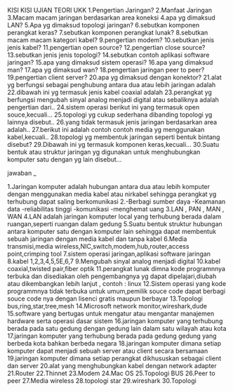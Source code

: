 KISI KISI UJIAN TEORI UKK
1.Pengertian Jaringan?
2.Manfaat Jaringan
3.Macam macam jaringan berdasarkan area koneksi
4.apa yg dimaksud LAN?
5.Apa yg dimaksud topologi jaringan?
6.sebutkan komponen perangkat keras?
7.sebutkan komponen perangkat lunak?
8.sebutkan macam macam kategori kabel?
9.pengertian modem?
10.sebutkan jenis jenis kabel?
11.pengertian open source?
12.pengertian close source?
13.sebutkan jenis jenis topologi?
14.sebutkan contoh aplikasi software jaringan?
15.apa yang dimaksud sistem operasi?
16.apa yang dimaksud man?
17.apa yg dimaksud wan?
18.pengertian jaringan peer to peer?
19.pengertian client server?
20.apa yg dimaksud dengan konektor?
21.alat yg berfungsi sebagai penghubung antara dua atau lebih jaringan adalah
22.dibawah ini yg termasuk jenis kabel coaxial adalah
23.perangkat yg berfungsi mengubah sinyal analog menjadi digital atau sebaliknya adalah pengertian dari..
24.sistem operasi berikut ini yang termasuk open souce,kecuali...
25.topologi yg cukup sederhana dibanding topologi yg lainnya disebut..
26.yang tidak termasuk jenis jaringan berdasarkan area adalah..
27.berikut ini adalah contoh contoh media yg menggunakan kabel,kecuali..
28.topologi yg membentuk jaringan seperti bentuk bintang disebut?
29.Dibawah ini yg termasuk komponen keras,kecuali...
30.Suatu bentuk atau struktur jaringan yg digunakan untuk menghubungkan komputer satu dengan yg lain disebut...


jawaban _

1.Jaringan komputer adalah hubungan antara dua atau lebih komputer dengan menggunakan media kabel atau nirkabel sehingga perangkat yg terhubung dapat saling berkomunikasi
2.-Berbagi sumber daya
  -Keamanan data
  -reliabilitas tinggi
  -komunikasi
  -menghemat uang
3.LAN , PAN , MAN , WAN
4.LAN adalah jaringan komputer local yang terhubung berada dalam ruangan,seperti ruangan dalam gedung
5.Suatu bentuk struktur hubungan antara komputer satu dengan komputer lain sehingga dapat membentuk sebuah jaringan dengan media kabel dan tanpa kabel
6.Media transmisi,media wireless,NIC,switch,modem,hub,router,access point,crimping tool
7.sistem operasi jaringan,aplikasi software jaringan
8.kabel 1,2,3,4,5,5E,6,7
9.Mengubah sinyal analog menjadi digital
10.kabel coaxial,twisted pair,fiber optik
11.perangkat lunak dimna kode programnnya terbuka dan disediakan oleh pengembangnya yg dapat dipelajari,diubah atau dikembangkan lebih lanjut , contoh : linux
12.Sistem operasi yang kode programmnya tidak terbuka untuk umum,pemilik souce code dapat berbagi souce code nya dengan lisenci gratis maupun berbayar
13.Topologi bus,ring,star,tree,mesh
14.Microsoft network monitor,wireshark,dude
15.software yang bertugas untuk mengatur atau mengantar manajemen hardware serta operasi dasar sistem
16.jaringan komputer yang terhubung berada pada satu gedung dengan gedung lain dalam satu wilayah atau kota
17.jaringan komputer yang terhubung berada pada gedung gedung yang berbeda kota bahkan berbeda negara
18.jaringan komputer dimana setiap komputer dapat menjadi sebuah server atau client secara bersamaan
19.jaringan komputer dimana setiap perangkat dikhususkan sebagai client dan server
20.alat yang menghubungkan kabel dengan network adapter
21.Router
22.Thinnet
23.Modem
24.Mac OS
25.Topologi BUS
26.Peer to peer
27.Media wireless
28.topologi star
29.wireshark
30.Topologi
